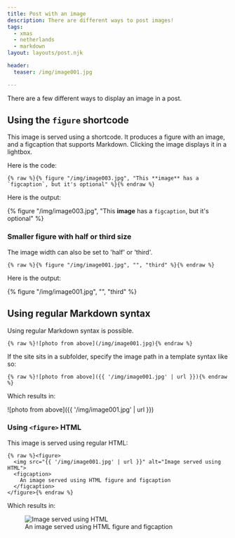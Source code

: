 ```yaml
---
title: Post with an image
description: There are different ways to post images!
tags:
  - xmas
  - netherlands
  - markdown
layout: layouts/post.njk

header:
  teaser: /img/image001.jpg

---
```


There are a few different ways to display an image in a post.


## Using the `figure` shortcode

This image is served using a shortcode. It produces a figure with an image, and a figcaption that supports Markdown.  Clicking the image displays it in a lightbox.


Here is the code:

```
{% raw %}{% figure "/img/image003.jpg", "This **image** has a `figcaption`, but it's optional" %}{% endraw %}
```


Here is the output:

{% figure "/img/image003.jpg", "This **image** has a `figcaption`, but it's optional" %}


### Smaller figure with half or third size

The image width can also be set to 'half' or 'third'.

```
{% raw %}{% figure "/img/image001.jpg", "", "third" %}{% endraw %}
```

Here is the output:

{% figure "/img/image001.jpg", "", "third" %}


## Using regular Markdown syntax

Using regular Markdown syntax is possible.

```
{% raw %}![photo from above](/img/image001.jpg){% endraw %}
```

If the site sits in a subfolder, specify the image path in a template syntax like so:

```
{% raw %}![photo from above]({{ '/img/image001.jpg' | url }}){% endraw %}
```

Which results in:

![photo from above]({{ '/img/image001.jpg' | url }})


### Using `<figure>` HTML

This image is served using regular HTML:

```
{% raw %}<figure>
  <img src="{{ '/img/image001.jpg' | url }}" alt="Image served using HTML">
  <figcaption>
    An image served using HTML figure and figcaption
  </figcaption>
</figure>{% endraw %}
```

Which results in:


<figure>
  <img src="{{ '/img/image001.jpg' | url }}" alt="Image served using HTML">
  <figcaption>
    An image served using HTML figure and figcaption
  </figcaption>
</figure>
